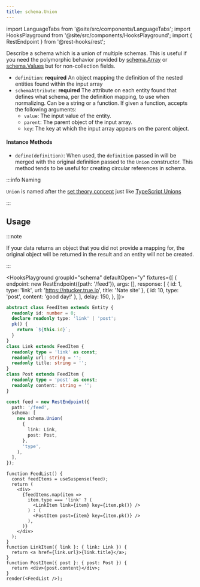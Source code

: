 ```yaml
---
title: schema.Union
---
```

<head>
  <title>schema.Union - Representing a Union of possible types | Rest Hooks</title>
</head>

import LanguageTabs from '@site/src/components/LanguageTabs';
import HooksPlayground from '@site/src/components/HooksPlayground';
import { RestEndpoint } from '@rest-hooks/rest';

Describe a schema which is a union of multiple schemas. This is useful if you need the polymorphic behavior provided by [schema.Array](./Array.md) or [schema.Values](./Values.md) but for non-collection fields.

- `definition`: **required** An object mapping the definition of the nested entities found within the input array
- `schemaAttribute`: **required** The attribute on each entity found that defines what schema, per the definition mapping, to use when normalizing.
  Can be a string or a function. If given a function, accepts the following arguments:
  - `value`: The input value of the entity.
  - `parent`: The parent object of the input array.
  - `key`: The key at which the input array appears on the parent object.

#### Instance Methods

- `define(definition)`: When used, the `definition` passed in will be merged with the original definition passed to the `Union` constructor. This method tends to be useful for creating circular references in schema.

:::info Naming

`Union` is named after the [set theory concept](https://en.wikipedia.org/wiki/Union_(set_theory)) just like [TypeScript Unions](https://www.typescriptlang.org/docs/handbook/2/everyday-types.html#union-types)

:::

## Usage

:::note

If your data returns an object that you did not provide a mapping for, the original object will be returned in the result and an entity will not be created.

:::

<HooksPlayground groupId="schema" defaultOpen="y" fixtures={[
{
endpoint: new RestEndpoint({path: '/feed'}),
args: [],
response: [
    { id: 1, type: 'link', url: 'https://ntucker.true.io', title: 'Nate site' },
    { id: 10, type: 'post', content: 'good day!' },
  ],
delay: 150,
},
]}>

```typescript title="api/Feed.ts"
abstract class FeedItem extends Entity {
  readonly id: number = 0;
  declare readonly type: 'link' | 'post';
  pk() {
    return `${this.id}`;
  }
}
class Link extends FeedItem {
  readonly type = 'link' as const;
  readonly url: string = '';
  readonly title: string = '';
}
class Post extends FeedItem {
  readonly type = 'post' as const;
  readonly content: string = '';
}

const feed = new RestEndpoint({
  path: '/feed',
  schema: [
    new schema.Union(
      {
        link: Link,
        post: Post,
      },
      'type',
    ),
  ],
});
```

```tsx title="FeedList.tsx" collapsed
function FeedList() {
  const feedItems = useSuspense(feed);
  return (
    <div>
      {feedItems.map(item =>
        item.type === 'link' ? (
          <LinkItem link={item} key={item.pk()} />
        ) : (
          <PostItem post={item} key={item.pk()} />
        ),
      )}
    </div>
  );
}
function LinkItem({ link }: { link: Link }) {
  return <a href={link.url}>{link.title}</a>;
}
function PostItem({ post }: { post: Post }) {
  return <div>{post.content}</div>;
}
render(<FeedList />);
```

</HooksPlayground>
